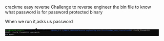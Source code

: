 crackme easy reverse Challenge to reverse engineer the bin file to know what password is for password protected binary

When we run it,asks us password

![](https://github.com/TheLeopardsH/ReverseEngineeringPractice/blob/master/crackme_easy_reverse/rev50/1a.PNG)
